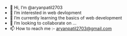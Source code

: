 - 👋 Hi, I’m @aryanpatil2703
- 👀 I’m interested in web devlopment
- 🌱 I’m currently learning the basics of web development
- 💞️ I’m looking to collaborate on ...
- 📫 How to reach me :- aryanpatil2703@gmail.com

<!---
aryanpatil2703/aryanpatil2703 is a ✨ special ✨ repository because its `README.md` (this file) appears on your GitHub profile.
You can click the Preview link to take a look at your changes.
--->
